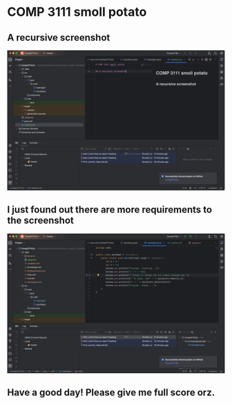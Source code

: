 # COMP 3111 smoll potato

## A recursive screenshot

![img_3.png](img_3.png)

## I just found out there are more requirements to the screenshot

![img_1.png](img_1.png)

## Have a good day! Please give me full score orz.